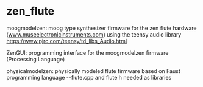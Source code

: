 # zen_flute
moogmodelzen: moog type synthesizer firmware for the zen flute hardware (www.museelectronicinstruments.com)
using the teensy audio library 
https://www.pjrc.com/teensy/td_libs_Audio.html

ZenGUI: programming interface for the moogmodelzen firmware (Processing Language)

physicalmodelzen: physically modeled flute firmware based on Faust programming language
--flute.cpp and flute h needed as libraries

